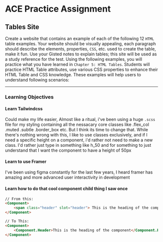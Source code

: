 # ACE Practice Assignment
## Tables Site

Create a website that contains an example of each of the following 12 `HTML` table examples. Your website should be visually appealing, each paragraph should describe the elements, properties, `CSS`, etc. used to create the table, make it fun. Use your Gisted notes to explain tables; this site will be used as a study reference for the test. 
Using the following examples, you will practice what you have learned in `Chapter 5: HTML Tables`. Students will practice HTML Table attributes, use various CSS properties to enhance their HTML Table and CSS knowledge. These examples will help users to understand following scenarios:
 
---

### Learning Objectives

#### Learn Tailwindcss
Could make my life easier, Almost like a ritual, i've been using a huge `.scss` file for my styling containing all the nessacary core classes like .flex_col .muted .subtle .border_box etc. But I think its time to change that. While there's nothing wrong with this, I like to use classes exclusively, and if I need a specific height on a component, i'd rather not need to make a new class. I'd rather just type in something like h_50 and for something to just understand that I want the component to have a height of 50px



#### Learn to use Framer
I've been using figma constantly for the last few years, I heard framer has amazing and more advanced user interactivity in development


#### Learn how to do that cool component child thing I saw once
```html
// From this:
<Component>
    <span class="header" slot="header"> This is the heading of the component</span>
</Component>

// To This:
<Component>
    <Component.Header>This is the heading of the component</Component.Header>
</Component>
```
